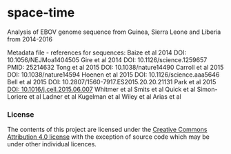 # space-time
Analysis of EBOV genome sequence from Guinea, Sierra Leone and Liberia from 2014-2016

Metadata file - references for sequences:
Baize et al 2014 DOI: 10.1056/NEJMoa1404505
Gire et al 2014 DOI: 10.1126/science.1259657 PMID: 25214632
Tong et al 2015 DOI: 10.1038/nature14490
Carroll et al 2015 DOI: 10.1038/nature14594
Hoenen et al 2015 DOI: 10.1126/science.aaa5646
Bell et al 2015 DOI: 10.2807/1560-7917.ES2015.20.20.21131
Park et al 2015 [DOI: 10.1016/j.cell.2015.06.007](http://dx.doi.org/10.1016/j.cell.2015.06.007)
Whitmer et al
Smits et al
Quick et al
Simon-Loriere et al
Ladner et al
Kugelman et al
Wiley et al
Arias et al

### License

The contents of this project are licensed under the [Creative Commons Attribution 4.0 license](http://choosealicense.com/licenses/cc-by-sa-4.0/) with the exception of source code which may be under other individual licences.
